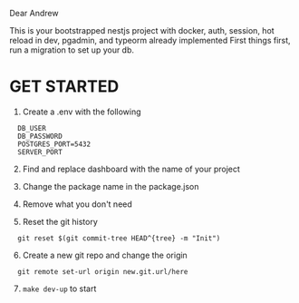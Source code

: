 Dear Andrew

This is your bootstrapped nestjs project with docker, auth, session, hot reload in dev, pgadmin, and typeorm already implemented
First things first, run a migration to set up your db.

# GET STARTED

1. Create a .env with the following
```
  DB_USER
  DB_PASSWORD
  POSTGRES_PORT=5432
  SERVER_PORT
```

2. Find and replace dashboard with the name of your project

3. Change the package name in the package.json

4. Remove what you don't need

5. Reset the git history

```
  git reset $(git commit-tree HEAD^{tree} -m "Init")
```

6. Create a new git repo and change the origin

```
  git remote set-url origin new.git.url/here
```

7. `make dev-up` to start